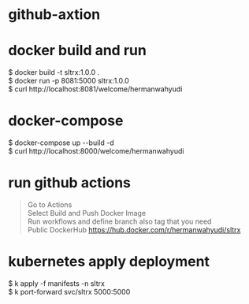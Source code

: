 # github-axtion

# docker build and run
$ docker build -t sltrx:1.0.0 . <br>
$ docker run -p 8081:5000 sltrx:1.0.0 <br>
$ curl http://localhost:8081/welcome/hermanwahyudi <br>

# docker-compose
$ docker-compose up --build -d <br>
$ curl http://localhost:8000/welcome/hermanwahyudi <br>

# run github actions
> Go to Actions <br>
> Select Build and Push Docker Image <br>
> Run workflows and define branch also tag that you need <br>
> Public DockerHub https://hub.docker.com/r/hermanwahyudi/sltrx <br>

# kubernetes apply deployment
$ k apply -f manifests -n sltrx <br>
$ k port-forward svc/sltrx 5000:5000
